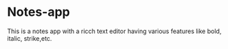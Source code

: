 # Notes-app
This is a notes app with a ricch text editor having various features like bold, italic, strike,etc. 
